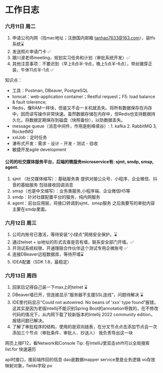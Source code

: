 # 工作日志

### 六月11日 周二
1. 申请公司内网（找mac地址；注册国内邮箱 tanhao7633@163.com），装tfs系统⌛️
2. 发送照片申请门卡 ✅
3. 跟川波老师meeting，规划实习任务和计划（审批系统开发）✅
4. 其他注意事项：不要迟到（早上8点半-9点，晚上5点半-6点），带丝徽穿正装，午休11点半-1点 ✅

知识点：
- 工具：Postman, DBeaver, PostgreSQL
- tomcat：web-application container；Restful request；F5: load balance & fault tolerence; 
- Redis，像RAM一样快，但是又不会一关机就丢失。将所有数据保存在内存中，因而读写操作非常快速。虽然数据存储在内存中，但Redis也支持数据持久化，将数据定期保存到磁盘（快照备份），以防数据丢失。
- message queue（消息中间件，作用是削峰填谷）: 1. kafka 2. RabbitMQ 3, RocketMQ
- xxlJob：定时任务
- 瀑布式开发：需求 - 设计 - 开发 - 测试 - 验收
- 敏捷开发agile development

#### 公司的社交媒体服务平台，后端的微服务microservice有: sjmt, smdp, smsp, agent.
1) sjmt （社交媒体缩写）：基础服务类  提供对接公众号、小程序、企业微信、抖音的基础服务
包括接收回调消息
2) smsp（也是中文缩写）：业务类服务,小程序端、企业微信H5等
3) smdp：针对社媒配置平台的服务，纯内网服务
4) agent：前台应用层，将接口转调到sjmt、smsp服务
之后我要写的审批内容主要在smdp里面。


### 六月12日 周三
1. 公司内账号已激活，等待安装“小绿点”网络安全保护。⌛️
2. 通过telnet + ip地址的形式去查是否有墙，联系安全部门开墙。✅
3. 开测试系统权限，开通理赔合作伙伴这个测试专用企微账号 ✅
4. 连接DBeaver远程数据库，等待开墙⌛️
5. IDEA配置（SDK 1.8，最稳定）


### 六月13日 周四
1. 回家后记得自己装一下max上的telnet ⌛️
2. DBeaver墙已开，但连接显示“服务器不支援SSL连线”，问题待解决 ⌛️
3. IDE里代码显示“Could not autowired. No beans of 'xxx' type found”报错，这其实是因为老版Intellij不能识别Spring Boot的annotation导致的，在不修改代码的情况下，从内网下载了较新版本的Intellij 2022 community edition，报错问题已解决。
4. 了解了审批程序的结构，使用的是双向链表，在分叉节点点击添加节点会一次添加三个节点（审批条件、审批人、抄送人）
我负责导出这一块

网页上按F12，看Network和Console
Tip: 在IntelliJ里双击shift可以全局搜索
list.for 快速遍历

api时接口，接前端传回的信息
dao是数据mapper
service里是业务逻辑
vo存放映射对象，fields字段
po

